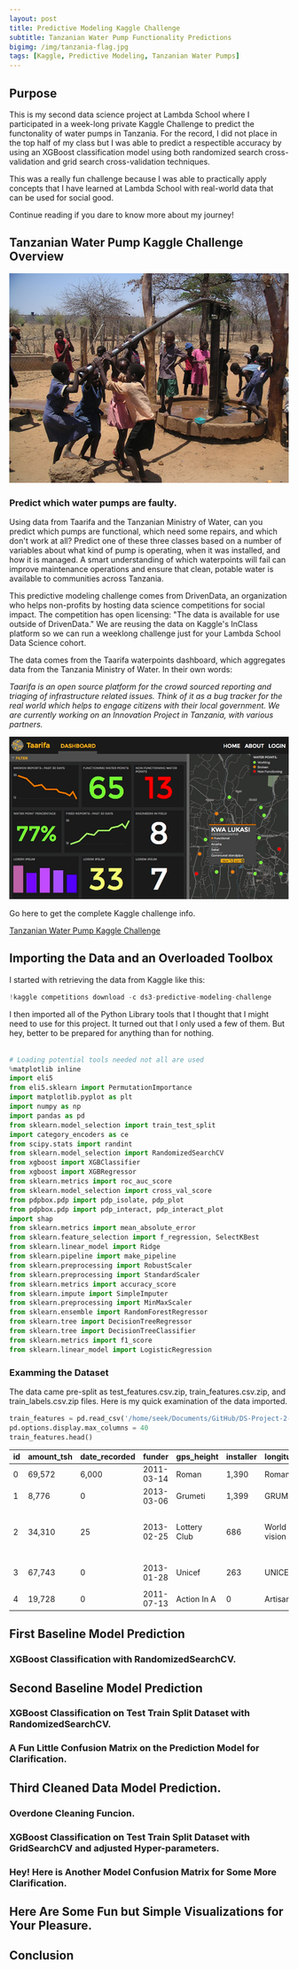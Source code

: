 ```yaml
---
layout: post
title: Predictive Modeling Kaggle Challenge
subtitle: Tanzanian Water Pump Functionality Predictions
bigimg: /img/tanzania-flag.jpg
tags: [Kaggle, Predictive Modeling, Tanzanian Water Pumps]
---
```


## Purpose
This is my second data science project at Lambda School where I participated in a week-long private Kaggle Challenge to predict the functonality of water pumps in Tanzania. For the record, I did not place in the top half of my class but I was able to predict a respectible accuracy by using an XGBoost classification model using both randomized search cross-validation and grid search cross-validation techniques.

This was a really fun challenge because I was able to practically apply concepts that I have learned at Lambda School with real-world data that can be used for social good.

Continue reading if you dare to know more about my journey!

## Tanzanian Water Pump Kaggle Challenge Overview
![Tanzania Water Pump](/img/tanzania-water-pump.jpeg)

### Predict which water pumps are faulty.
Using data from Taarifa and the Tanzanian Ministry of Water, can you predict which pumps are functional, which need some repairs, and which don't work at all? Predict one of these three classes based on a number of variables about what kind of pump is operating, when it was installed, and how it is managed. A smart understanding of which waterpoints will fail can improve maintenance operations and ensure that clean, potable water is available to communities across Tanzania.

This predictive modeling challenge comes from DrivenData, an organization who helps non-profits by hosting data science competitions for social impact. The competition has open licensing: "The data is available for use outside of DrivenData." We are reusing the data on Kaggle's InClass platform so we can run a weeklong challenge just for your Lambda School Data Science cohort.

The data comes from the Taarifa waterpoints dashboard, which aggregates data from the Tanzania Ministry of Water. In their own words:

_Taarifa is an open source platform for the crowd sourced reporting and triaging of infrastructure related issues. Think of it as a bug tracker for the real world which helps to engage citizens with their local government. We are currently working on an Innovation Project in Tanzania, with various partners._

![Taarifa Dashboard](/img/taarifadashboard.png)

Go here to get the complete Kaggle challenge info.

[Tanzanian Water Pump Kaggle Challenge](https://www.kaggle.com/c/ds3-predictive-modeling-challenge/overview)

## Importing the Data and an Overloaded Toolbox

I started with retrieving the data from Kaggle like this:
```python
!kaggle competitions download -c ds3-predictive-modeling-challenge
```
I then imported all of the Python Library tools that I thought that I might need to use for this project. It turned out that I only used a few of them. But hey, better to be prepared for anything than for nothing.

```python

# Loading potential tools needed not all are used
%matplotlib inline
import eli5
from eli5.sklearn import PermutationImportance
import matplotlib.pyplot as plt
import numpy as np
import pandas as pd
from sklearn.model_selection import train_test_split
import category_encoders as ce
from scipy.stats import randint
from sklearn.model_selection import RandomizedSearchCV
from xgboost import XGBClassifier
from xgboost import XGBRegressor
from sklearn.metrics import roc_auc_score
from sklearn.model_selection import cross_val_score
from pdpbox.pdp import pdp_isolate, pdp_plot
from pdpbox.pdp import pdp_interact, pdp_interact_plot
import shap
from sklearn.metrics import mean_absolute_error
from sklearn.feature_selection import f_regression, SelectKBest
from sklearn.linear_model import Ridge
from sklearn.pipeline import make_pipeline
from sklearn.preprocessing import RobustScaler
from sklearn.preprocessing import StandardScaler
from sklearn.metrics import accuracy_score
from sklearn.impute import SimpleImputer
from sklearn.preprocessing import MinMaxScaler
from sklearn.ensemble import RandomForestRegressor
from sklearn.tree import DecisionTreeRegressor
from sklearn.tree import DecisionTreeClassifier
from sklearn.metrics import f1_score
from sklearn.linear_model import LogisticRegression
```
### Examming the Dataset

The data came pre-split as test_features.csv.zip, train_features.csv.zip, and train_labels.csv.zip files.
Here is my quick examination of the data imported.

```python
train_features = pd.read_csv('/home/seek/Documents/GitHub/DS-Project-2---Predictive-Modeling-Challenge/train_features.csv.zip')
pd.options.display.max_columns = 40
train_features.head()
```

| id | amount_tsh | date_recorded |     funder | gps_height   | installer | longitude    | latitude | wpt_name | num_private          | basin | subvillage              | region     | region_code | district_code | lga | ward      | population | public_meeting | recorded_by | scheme_management       | scheme_name | permit                      | construction_year | extraction_type | extraction_type_group | extraction_type_class | management  | management_group | payment    | payment_type   | water_quality | quality_group | quantity | quantity_group | source       | source_type          | source_class         | waterpoint_type | waterpoint_type_group       |
| -- | ---------- | ------------- | ---------- | ------------ | --------- | ------------ | -------- | -------- | -------------------- | ----- | ----------------------- | ---------- | ----------- | ------------- | --- | --------- | ---------- | -------------- | ----------- | ----------------------- | ----------- | --------------------------- | ----------------- | --------------- | --------------------- | --------------------- | ----------- | ---------------- | ---------- | -------------- | ------------- | ------------- | -------- | -------------- | ------------ | -------------------- | -------------------- | --------------- | --------------------------- | 
|  0 |     69,572 |         6,000 | 2011-03-14 | Roman        |     1,390 | Roman        |  34.938… |  -9.856… |                      | False | Lake Nyasa              | Mnyusi B   | Iringa      |            11 |   5 | Ludewa    | Mundindi   |            109 | True        | GeoData Consultants Ltd | VWC         | Roman                       |             False |           1,999 | gravity               | gravity               | gravity     | vwc              | user-group | pay annually   | annually      | soft          | good     | enough         | enough       | spring               | spring               | groundwater     | communal standpipe          |
|  1 |      8,776 |             0 | 2013-03-06 | Grumeti      |     1,399 | GRUMETI      |  34.699… |  -2.147… | Zahanati             | False | Lake Victoria           | Nyamara    | Mara        |            20 |   2 | Serengeti | Natta      |            280 | NaN         | GeoData Consultants Ltd | Other       | NaN                         |              True |           2,010 | gravity               | gravity               | gravity     | wug              | user-group | never pay      | never pay     | soft          | good     | insufficient   | insufficient | rainwater harvesting | rainwater harvesting | surface         | communal standpipe          |
|  2 |     34,310 |            25 | 2013-02-25 | Lottery Club |       686 | World vision |  37.461… |  -3.821… | Kwa Mahundi          | False | Pangani                 | Majengo    | Manyara     |            21 |   4 | Simanjiro | Ngorika    |            250 | True        | GeoData Consultants Ltd | VWC         | Nyumba ya mungu pipe scheme |              True |           2,009 | gravity               | gravity               | gravity     | vwc              | user-group | pay per bucket | per bucket    | soft          | good     | enough         | enough       | dam                  | dam                  | surface         | communal standpipe multiple |
|  3 |     67,743 |             0 | 2013-01-28 | Unicef       |       263 | UNICEF       |  38.486… | -11.155… | Zahanati Ya Nanyumbu | False | Ruvuma / Southern Coast | Mahakamani | Mtwara      |            90 |  63 | Nanyumbu  | Nanyumbu   |             58 | True        | GeoData Consultants Ltd | VWC         | NaN                         |              True |           1,986 | submersible           | submersible           | submersible | vwc              | user-group | never pay      | never pay     | soft          | good     | dry            | dry          | machine dbh          | borehole             | groundwater     | communal standpipe multiple |
|  4 |     19,728 |             0 | 2011-07-13 | Action In A  |         0 | Artisan      |  31.131… |  -1.825… | Shuleni              | False | Lake Victoria           | Kyanyamisa | Kagera      |            18 |   1 | Karagwe   | Nyakasimbi |              0 | True        | GeoData Consultants Ltd | NaN         | NaN                         |              True |               0 | gravity               | gravity               | gravity     | other            | other      | never pay      | never pay     | soft          | good     | seasonal       | seasonal     | rainwater harvesting | rainwater harvesting | surface         | communal standpipe          |




      
## First Baseline Model Prediction



### XGBoost Classification with RandomizedSearchCV.

## Second Baseline Model Prediction

### XGBoost Classification on Test Train Split Dataset with RandomizedSearchCV.

### A Fun Little Confusion Matrix on the Prediction Model for Clarification.

## Third Cleaned Data Model Prediction.

### Overdone Cleaning Funcion.

### XGBoost Classification on Test Train Split Dataset with GridSearchCV and adjusted Hyper-parameters.

### Hey! Here is Another Model Confusion Matrix for Some More Clarification.

## Here Are Some Fun but Simple Visualizations for Your Pleasure.

## Conclusion
